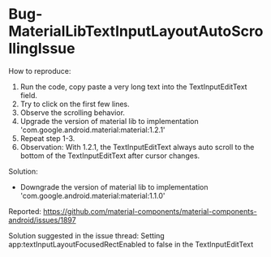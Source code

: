 # Bug-MaterialLibTextInputLayoutAutoScrollingIssue

How to reproduce:
1. Run the code, copy paste a very long text into the TextInputEditText field.
2. Try to click on the first few lines.
3. Observe the scrolling behavior.
4. Upgrade the version of material lib to implementation 'com.google.android.material:material:1.2.1'
5. Repeat step 1-3.
6. Observation: With 1.2.1, the TextInputEditText always auto scroll to the bottom of the TextInputEditText after cursor changes.

Solution:
- Downgrade the version of material lib to implementation 'com.google.android.material:material:1.1.0'

Reported:
https://github.com/material-components/material-components-android/issues/1897

Solution suggested in the issue thread:
Setting app:textInputLayoutFocusedRectEnabled to false in the TextInputEditText 
